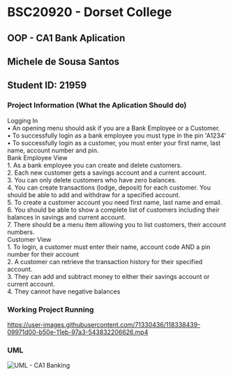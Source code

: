 


# BSC20920 - Dorset College

## OOP - CA1 Bank Aplication
## Michele de Sousa Santos
## Student ID: 21959




### Project Information (What the Aplication Should do)
<p>
Logging In <br>
•	An opening menu should ask if you are a Bank Employee or a Customer.<br>
•	To successfully login as a bank employee you must type in the pin 'A1234'<br>
•	To successfully login as a customer, you must enter your first name, last name, account number and pin. <br>
Bank Employee View<br>
1.	As a bank employee you can create and delete customers. <br>
2.	Each new customer gets a savings account and a current account. <br>
3.	You can only delete customers who have zero balances. <br>
4.	You can create transactions (lodge, deposit) for each customer. You should be able to add and withdraw for a specified account.<br>
5.	To create a customer account you need first name, last name and email.<br>
6.	You should be able to show a complete list of customers including their balances in savings and current account.<br>
7.	There should be a menu item allowing you to list customers, their account numbers. <br>
Customer View<br>
1.	To login, a customer must enter their name, account code AND a pin number for their account<br>
2.	A customer can retrieve the transaction history for their specified account.<br>
3.	They can add and subtract money to either their savings account or current account. <br>
4.	They cannot have negative balances<br>
</p>

### Working Project Running
https://user-images.githubusercontent.com/71330436/118338439-09971d00-b50e-11eb-97a3-543832206626.mp4

### UML
![UML - CA1 Banking ](https://user-images.githubusercontent.com/71330436/118339724-9b545980-b511-11eb-94fc-8d9319b0a485.png)


